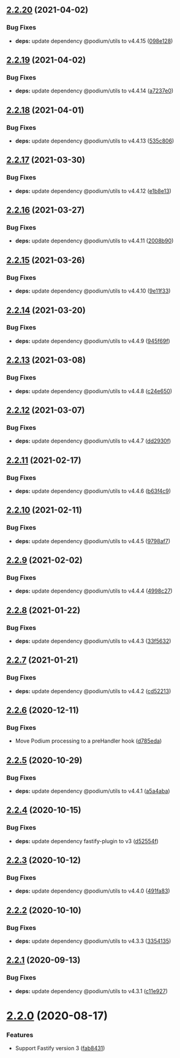 ## [2.2.20](https://github.com/podium-lib/fastify-podlet/compare/v2.2.19...v2.2.20) (2021-04-02)


### Bug Fixes

* **deps:** update dependency @podium/utils to v4.4.15 ([098e128](https://github.com/podium-lib/fastify-podlet/commit/098e128bf8ab40cfb41efb280cf43b2bd56fef47))

## [2.2.19](https://github.com/podium-lib/fastify-podlet/compare/v2.2.18...v2.2.19) (2021-04-02)


### Bug Fixes

* **deps:** update dependency @podium/utils to v4.4.14 ([a7237e0](https://github.com/podium-lib/fastify-podlet/commit/a7237e026e69052547228f41bd790d3d2a2ae9f0))

## [2.2.18](https://github.com/podium-lib/fastify-podlet/compare/v2.2.17...v2.2.18) (2021-04-01)


### Bug Fixes

* **deps:** update dependency @podium/utils to v4.4.13 ([535c806](https://github.com/podium-lib/fastify-podlet/commit/535c806a135b3ebcbd13c9305e105ebd61556d3b))

## [2.2.17](https://github.com/podium-lib/fastify-podlet/compare/v2.2.16...v2.2.17) (2021-03-30)


### Bug Fixes

* **deps:** update dependency @podium/utils to v4.4.12 ([e1b8e13](https://github.com/podium-lib/fastify-podlet/commit/e1b8e13d1ec8705401be6bbde64a772acb74dc3f))

## [2.2.16](https://github.com/podium-lib/fastify-podlet/compare/v2.2.15...v2.2.16) (2021-03-27)


### Bug Fixes

* **deps:** update dependency @podium/utils to v4.4.11 ([2008b90](https://github.com/podium-lib/fastify-podlet/commit/2008b90222058125a6ffbba3deaa0cb01c499a58))

## [2.2.15](https://github.com/podium-lib/fastify-podlet/compare/v2.2.14...v2.2.15) (2021-03-26)


### Bug Fixes

* **deps:** update dependency @podium/utils to v4.4.10 ([9e11f33](https://github.com/podium-lib/fastify-podlet/commit/9e11f333f6cfec95b7f6039dd6d6d88949e3a01f))

## [2.2.14](https://github.com/podium-lib/fastify-podlet/compare/v2.2.13...v2.2.14) (2021-03-20)


### Bug Fixes

* **deps:** update dependency @podium/utils to v4.4.9 ([945f69f](https://github.com/podium-lib/fastify-podlet/commit/945f69fa10d20c9e5fe59e0dbb9db02c71d29f3d))

## [2.2.13](https://github.com/podium-lib/fastify-podlet/compare/v2.2.12...v2.2.13) (2021-03-08)


### Bug Fixes

* **deps:** update dependency @podium/utils to v4.4.8 ([c24e650](https://github.com/podium-lib/fastify-podlet/commit/c24e6500721f29335516e122592f8af970693f08))

## [2.2.12](https://github.com/podium-lib/fastify-podlet/compare/v2.2.11...v2.2.12) (2021-03-07)


### Bug Fixes

* **deps:** update dependency @podium/utils to v4.4.7 ([dd2930f](https://github.com/podium-lib/fastify-podlet/commit/dd2930f4f933abdaf4fb1b2004b942ba12a92efd))

## [2.2.11](https://github.com/podium-lib/fastify-podlet/compare/v2.2.10...v2.2.11) (2021-02-17)


### Bug Fixes

* **deps:** update dependency @podium/utils to v4.4.6 ([b63f4c9](https://github.com/podium-lib/fastify-podlet/commit/b63f4c9d9bada00f8a6886ddd5e00ae0439d9581))

## [2.2.10](https://github.com/podium-lib/fastify-podlet/compare/v2.2.9...v2.2.10) (2021-02-11)


### Bug Fixes

* **deps:** update dependency @podium/utils to v4.4.5 ([9798af7](https://github.com/podium-lib/fastify-podlet/commit/9798af753c8ad9986a8e680d960b578527501b7d))

## [2.2.9](https://github.com/podium-lib/fastify-podlet/compare/v2.2.8...v2.2.9) (2021-02-02)


### Bug Fixes

* **deps:** update dependency @podium/utils to v4.4.4 ([4998c27](https://github.com/podium-lib/fastify-podlet/commit/4998c27b48c414c72ae75b2b820533685fdd9cda))

## [2.2.8](https://github.com/podium-lib/fastify-podlet/compare/v2.2.7...v2.2.8) (2021-01-22)


### Bug Fixes

* **deps:** update dependency @podium/utils to v4.4.3 ([33f5632](https://github.com/podium-lib/fastify-podlet/commit/33f56323a6c96c141fb3c3cee5e4f3a908033df9))

## [2.2.7](https://github.com/podium-lib/fastify-podlet/compare/v2.2.6...v2.2.7) (2021-01-21)


### Bug Fixes

* **deps:** update dependency @podium/utils to v4.4.2 ([cd52213](https://github.com/podium-lib/fastify-podlet/commit/cd52213c1521e720475cdb4f7c884243583ce444))

## [2.2.6](https://github.com/podium-lib/fastify-podlet/compare/v2.2.5...v2.2.6) (2020-12-11)


### Bug Fixes

* Move Podium processing to a preHandler hook ([d785eda](https://github.com/podium-lib/fastify-podlet/commit/d785eda5123c721965cf980a258200ba5360cfbd))

## [2.2.5](https://github.com/podium-lib/fastify-podlet/compare/v2.2.4...v2.2.5) (2020-10-29)


### Bug Fixes

* **deps:** update dependency @podium/utils to v4.4.1 ([a5a4aba](https://github.com/podium-lib/fastify-podlet/commit/a5a4aba51692c4eb323bcdf63b510eb62f532602))

## [2.2.4](https://github.com/podium-lib/fastify-podlet/compare/v2.2.3...v2.2.4) (2020-10-15)


### Bug Fixes

* **deps:** update dependency fastify-plugin to v3 ([d52554f](https://github.com/podium-lib/fastify-podlet/commit/d52554f9fa837063df9582fe627904150db06d91))

## [2.2.3](https://github.com/podium-lib/fastify-podlet/compare/v2.2.2...v2.2.3) (2020-10-12)


### Bug Fixes

* **deps:** update dependency @podium/utils to v4.4.0 ([491fa83](https://github.com/podium-lib/fastify-podlet/commit/491fa837191133427b84f3cd83bfade43ad60d28))

## [2.2.2](https://github.com/podium-lib/fastify-podlet/compare/v2.2.1...v2.2.2) (2020-10-10)


### Bug Fixes

* **deps:** update dependency @podium/utils to v4.3.3 ([3354135](https://github.com/podium-lib/fastify-podlet/commit/335413519f58142ace46bea170653c7e25783542))

## [2.2.1](https://github.com/podium-lib/fastify-podlet/compare/v2.2.0...v2.2.1) (2020-09-13)


### Bug Fixes

* **deps:** update dependency @podium/utils to v4.3.1 ([c11e927](https://github.com/podium-lib/fastify-podlet/commit/c11e927fb37e4e4128417a7c09ebd3761e0c3d66))

# [2.2.0](https://github.com/podium-lib/fastify-podlet/compare/v2.1.1...v2.2.0) (2020-08-17)


### Features

* Support Fastify version 3 ([fab8431](https://github.com/podium-lib/fastify-podlet/commit/fab8431570cc8db24a7c13675860d49d59ddb9ec))
